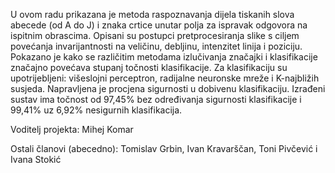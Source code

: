 U ovom radu prikazana je metoda raspoznavanja dijela tiskanih slova abecede (od A do J) i znaka crtice unutar polja za ispravak odgovora na ispitnim obrascima. Opisani su postupci pretprocesiranja slike s ciljem povećanja invarijantnosti na veličinu, debljinu, intenzitet linija i poziciju. Pokazano je kako se različitim metodama izlučivanja značajki i klasifikacije značajno povećava stupanj točnosti klasifikacije. Za klasifikaciju su upotrijebljeni: višeslojni perceptron, radijalne neuronske mreže i K-najbližih susjeda. Napravljena je procjena sigurnosti u dobivenu klasifikaciju. Izrađeni sustav ima točnost od 97,45% bez određivanja sigurnosti klasifikacije i 99,41% uz 6,92% nesigurnih klasifikacija.

Voditelj projekta: Mihej Komar

Ostali članovi (abecedno): Tomislav Grbin, Ivan Kravarščan, Toni Pivčević i Ivana Stokić
